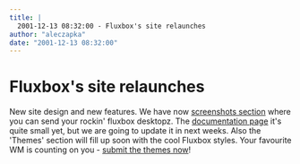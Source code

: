 ```yaml
---
title: |
  2001-12-13 08:32:00 - Fluxbox's site relaunches
author: "aleczapka"
date: "2001-12-13 08:32:00"
---
```


# Fluxbox's site relaunches

New site design and new features. We have now <a href="/screenshots.php">screenshots section</a>
where you can send your rockin' fluxbox desktopz. The <a href="/docs.php">documentation page</a> it's quite small yet, but we are going to update it in next weeks.
Also the 'Themes' section will fill up soon with the cool Fluxbox styles.
Your favourite WM is counting on you - <a href="/themes.php">submit the themes now</a>!




